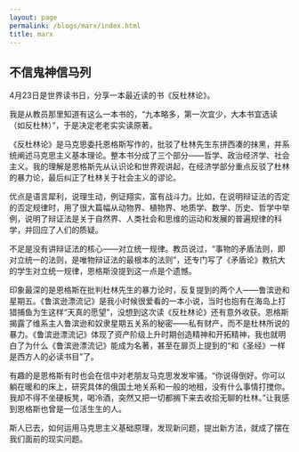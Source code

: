 ```yaml
---
layout: page
permalink: /blogs/marx/index.html
title: marx
---
```




 ## 不信鬼神信马列

4月23日是世界读书日，分享一本最近读的书《反杜林论》。

我是从教员那里知道有这么一本书的，“九本略多，第一次宜少，大本书宜选读（如反杜林）”，于是决定老老实实读原著。

《反杜林论》是马克思委托恩格斯写作的，批驳了杜林先生东拼西凑的抹黑，并系统阐述马克思主义基本理论。整本书分成了三个部分——哲学、政治经济学、社会主义。我的理解是恩格斯先从认识论和世界观讲起，在经济学部分重点反驳了杜林的暴力论，最后纠正了杜林关于社会主义的谬论。

优点是语言犀利，说理生动，例证翔实，富有战斗力。比如，在说明辩证法的否定的否定规律时，用了很大篇幅从动物界、植物界、地质学、数学、历史、哲学中举例，说明了辩证法是关于自然界、人类社会和思维的运动和发展的普遍规律的科学，并回应了人们的质疑。

不足是没有讲辩证法的核心——对立统一规律。教员说过，“事物的矛盾法则，即对立统一的法则，是唯物辩证法的最根本的法则”，还专门写了《矛盾论》教抗大的学生对立统一规律，恩格斯没提到这一点是个遗憾。

印象最深的是恩格斯在批判杜林先生的暴力论时，反复提到的两个人——鲁滨逊和星期五。《鲁滨逊漂流记》是我小时候很爱看的一本小说，当时也抱有在海岛上打猎捕鱼为生这样“天真的愿望”，没想到这次读《反杜林论》还有意外收获。恩格斯揭露了维系主人鲁滨逊和奴隶星期五关系的秘密——私有财产，而不是杜林所说的暴力。《鲁滨逊漂流记》体现了资产阶级上升时期创造精神和开拓精神，我也就明白了为什么《鲁滨逊漂流记》能成为名著，甚至在扉页上提到的“和《圣经》一样是西方人的必读书目”了。

有趣的是恩格斯有时也会在信中对老朋友马克思发发牢骚。“你说得倒好。你可以躺在暖和的床上，研究具体的俄国土地关系和一般的地租，没有什么事情打搅你。我却不得不坐硬板凳，喝冷酒，突然又把一切都搁下来去收拾无聊的杜林。”让我感到恩格斯也曾是一位活生生的人。

斯人已去，如何运用马克思主义基础原理，发现新问题，提出新方法，就成了摆在我们面前的现实问题。